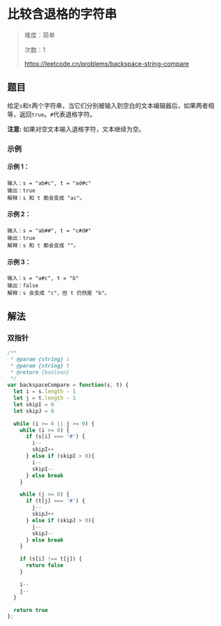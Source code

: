 # 比较含退格的字符串

> 难度：简单
>
> 次数：1
>
> https://leetcode.cn/problems/backspace-string-compare

## 题目

给定`s`和`t`两个字符串，当它们分别被输入到空白的文本编辑器后，如果两者相等，返回`true`。`#`代表退格字符。

**注意:** 如果对空文本输入退格字符，文本继续为空。

### 示例

#### 示例 1：

```
输入：s = "ab#c", t = "ad#c"
输出：true
解释：s 和 t 都会变成 "ac"。
```

#### 示例 2：

```
输入：s = "ab##", t = "c#d#"
输出：true
解释：s 和 t 都会变成 ""。
```

#### 示例 3：

```
输入：s = "a#c", t = "b"
输出：false
解释：s 会变成 "c"，但 t 仍然是 "b"。
```

## 解法

### 双指针

```javascript
/**
 * @param {string} s
 * @param {string} t
 * @return {boolean}
 */
var backspaceCompare = function(s, t) {
  let i = s.length - 1
  let j = t.length - 1
  let skipI = 0
  let skipJ = 0

  while (i >= 0 || j >= 0) {
    while (i >= 0) {
      if (s[i] === '#') {
        i--
        skipI++
      } else if (skipI > 0){
        i--
        skipI--
      } else break
    }

    while (j >= 0) {
      if (t[j] === '#') {
        j--
        skipJ++
      } else if (skipJ > 0){
        j--
        skipJ--
      } else break
    }

    if (s[i] !== t[j]) {
      return false
    }

    i--
    j--
  }

  return true
};
```
